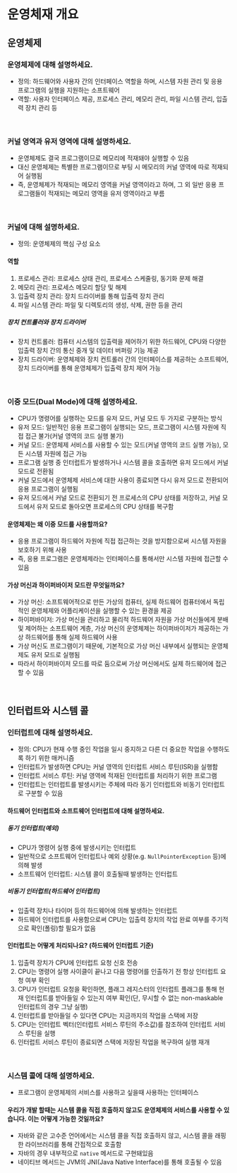 # 운영체재 개요

## 운영체제

### 운영체제에 대해 설명하세요.
- 정의: 하드웨어와 사용자 간의 인터페이스 역할을 하며, 시스템 자원 관리 및 응용 프로그램의 실행을 지원하는 소프트웨어
- 역할: 사용자 인터페이스 제공, 프로세스 관리, 메모리 관리, 파일 시스템 관리, 입츨력 장치 관리 등

<br>

### 커널 영역과 유저 영역에 대해 설명하세요.
- 운영체제도 결국 프로그램이므로 메모리에 적재돼야 실행할 수 있음
- 대신 운영체제는 특별한 프로그램이므로 부팅 시 메모리의 커널 영역에 따로 적재되어 실행됨
- 즉, 운영체제가 적재되는 메모리 영역을 커널 영역이라고 하며, 그 외 일반 응용 프로그램들이 적재되는 메모리 영역을 유저 영역이라고 부름

<br>

### 커널에 대해 설명하세요.
- 정의: 운영체제의 핵심 구성 요소

#### 역할
1. 프로세스 관리: 프로세스 상태 관리, 프로세스 스케줄링, 동기화 문제 해결
2. 메모리 관리: 프로세스 메모리 할당 및 해제
3. 입출력 장치 관리: 장치 드라이버를 통해 입출력 장치 관리
5. 파일 시스템 관리: 파일 및 디렉토리의 생성, 삭제, 권한 등을 관리

##### 장치 컨트롤러와 장치 드라이버
- 장치 컨트롤러: 컴퓨터 시스템의 입출력을 제어하기 위한 하드웨어, CPU와 다양한 입출력 장치 간의 통신 중개 및 데이터 버퍼링 기능 제공
- 장치 드라이버: 운영체제와 장치 컨트롤러 간의 인터페이스를 제공하는 소프트웨어, 장치 드라이버를 통해 운영체제가 입출력 장치 제어 가능

<br>

### 이중 모드(Dual Mode)에 대해 설명하세요.
- CPU가 명령어를 실행하는 모드를 유저 모드, 커널 모드 두 가지로 구분하는 방식
- 유저 모드: 일반적인 응용 프로그램이 실행되는 모드, 프로그램이 시스템 자원에 직접 접근 불가(커널 영역의 코드 실행 불가)
- 커널 모드: 운영체제 서비스를 사용할 수 있는 모드(커널 영역의 코드 실행 가능), 모든 시스템 자원에 접근 가능
- 프로그램 실행 중 인터럽트가 발생하거나 시스템 콜을 호출하면 유저 모드에서 커널 모드로 전환됨
- 커널 모드에서 운영체제 서비스에 대한 사용이 종료되면 다시 유저 모드로 전환되어 응용 프로그램이 실행됨
- 유저 모드에서 커널 모드로 전환되기 전 프로세스의 CPU 상태를 저장하고, 커널 모드에서 유저 모드로 돌아오면 프로세스의 CPU 상태를 복구함

#### 운영체제는 왜 이중 모드를 사용할까요?
- 응용 프로그램이 하드웨어 자원에 직접 접근하는 것을 방지함으로써 시스템 자원을 보호하기 위해 사용
- 즉, 응용 프로그램은 운영체제라는 인터페이스를 통해서만 시스템 자원에 접근할 수 있음

#### 가상 머신과 하이퍼바이저 모드란 무엇일까요?
- 가상 머신: 소프트웨어적으로 만든 가상의 컴퓨터, 실제 하드웨어 컴퓨터에서 독립적인 운영체제와 어플리케이션을 실행할 수 있는 환경을 제공
- 하이퍼바이저: 가상 머신을 관리하고 물리적 하드웨어 자원을 가상 머신들에게 분배 및 제어하는 소프트웨어 계층, 가상 머신의 운영체제는 하이퍼바이저가 제공하는 가상 하드웨어를 통해 실제 하드웨어 사용
- 가상 머신도 프로그램이기 때문에, 기본적으로 가상 머신 내부에서 실행되는 운영체제도 유저 모드로 실행됨
- 따라서 하이퍼바이저 모드를 따로 둠으로써 가상 머신에서도 실제 하드웨어에 접근할 수 있음

<br>
 
##  인터럽트와 시스템 콜

### 인터럽트에 대해 설명하세요.
- 정의: CPU가 현재 수행 중인 작업을 일시 중지하고 다른 더 중요한 작업을 수행하도록 하기 위한 매커니즘
- 인터럽트가 발생하면 CPU는 커널 영역의 인터럽트 서비스 루틴(ISR)을 실행함
- 인터럽트 서비스 루틴: 커널 영역에 적재된 인터럽트를 처리하기 위한 프로그램
- 인터럽트는 인터럽트를 발생시키는 주체에 따라 동기 인터럽트와 비동기 인터럽트로 구분할 수 있음

#### 하드웨어 인터럽트와 소프트웨어 인터럽트에 대해 설명하세요.

##### 동기 인터럽트(예외)
- CPU가 명령어 실행 중에 발생시키는 인터럽트
- 일반적으로 소프트웨어 인터럽트나 예외 상황(e.g. `NullPointerException` 등)에 의해 발생
- 소프트웨어 인터럽트: 시스템 콜이 호출될때 발생하는 인터럽트

##### 비동기 인터럽트(하드웨어 인터럽트)
- 입출력 장치나 타이머 등의 하드웨어에 의해 발생하는 인터럽트
- 하드웨어 인터럽트를 사용함으로써 CPU는 입출력 장치의 작업 완료 여부를 주기적으로 확인(폴링)할 필요가 없음

#### 인터럽트는 어떻게 처리되나요? (하드웨어 인터럽트 기준)
1. 입출력 장치가 CPU에 인터럽트 요청 신호 전송
2. CPU는 명령어 실행 사이클이 끝나고 다음 명령어를 인출하기 전 항상 인터럽트 요청 여부 확인
3. CPU가 인터럽트 요청을 확인하면, 플래그 레지스터의 인터럽트 플래그를 통해 현재 인터럽트를 받아들일 수 있는지 여부 확인(단, 무시할 수 없는 non-maskable 인터럽트의 경우 그냥 실행)
4. 인터럽트를 받아들일 수 있다면 CPU는 지금까지의 작업을 스택에 저장
5. CPU는 인터럽트 벡터(인터럽트 서비스 루틴의 주소값)를 참조하여 인터럽트 서비스 루틴을 실행
6. 인터럽트 서비스 루틴이 종료되면 스택에 저장된 작업을 복구하여 실행 재개

<br>

### 시스템 콜에 대해 설명하세요.
- 프로그램이 운영체제의 서비스를 사용하고 싶을때 사용하는 인터페이스

#### 우리가 개발 할때는 시스템 콜을 직접 호출하지 않고도 운영체제의 서비스를 사용할 수 있습니다. 이는 어떻게 가능한 것일까요?
- 자바와 같은 고수준 언어에서는 시스템 콜을 직접 호출하지 않고, 시스템 콜을 래핑한 라이브러리를 통해 간접적으로 호출함
- 자바의 경우 내부적으로 `native` 메서드로 구현돼있음
- 네이티브 메서드는 JVM의 JNI(Java Native Interface)를 통해 호출될 수 있음
